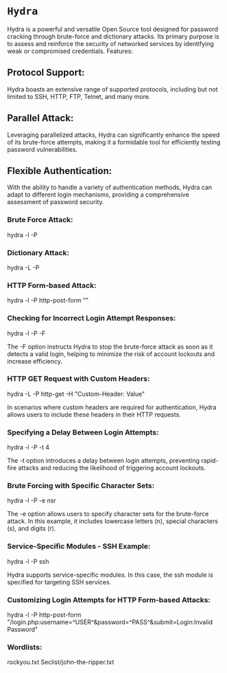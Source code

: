 # `Hydra`

Hydra is a powerful and versatile Open Source tool designed for password cracking through brute-force and dictionary attacks. Its primary purpose is to assess and reinforce the security of networked services by identifying weak or compromised credentials.
Features:

## Protocol Support:
Hydra boasts an extensive range of supported protocols, including but not limited to SSH, HTTP, FTP, Telnet, and many more.

## Parallel Attack:
Leveraging parallelized attacks, Hydra can significantly enhance the speed of its brute-force attempts, making it a formidable tool for efficiently testing password vulnerabilities.

## Flexible Authentication:
With the ability to handle a variety of authentication methods, Hydra can adapt to different login mechanisms, providing a comprehensive assessment of password security.

### Brute Force Attack:
hydra -l <username> -P <password-list> <target-service>


### Dictionary Attack:
hydra -L <username-list> -P <password-list> <target-service>

### HTTP Form-based Attack:

hydra -l <username> -P <password-list> <target-URL> http-post-form "<login-form-details>"

### Checking for Incorrect Login Attempt Responses:
hydra -l <username> -P <password-list> <target-service> -F

The -F option instructs Hydra to stop the brute-force attack as soon as it detects a valid login, helping to minimize the risk of account lockouts and increase efficiency.

### HTTP GET Request with Custom Headers:
hydra -L <username-list> -P <password-list> <target-URL> http-get -H "Custom-Header: Value"

In scenarios where custom headers are required for authentication, Hydra allows users to include these headers in their HTTP requests.

### Specifying a Delay Between Login Attempts:
hydra -l <username> -P <password-list> <target-service> -t 4

The -t option introduces a delay between login attempts, preventing rapid-fire attacks and reducing the likelihood of triggering account lockouts.

### Brute Forcing with Specific Character Sets:

hydra -l <username> -P <password-list> <target-service> -e nsr

The -e option allows users to specify character sets for the brute-force attack. In this example, it includes lowercase letters (n), special characters (s), and digits (r).

### Service-Specific Modules - SSH Example:
hydra -l <username> -P <password-list> <target-IP> ssh

Hydra supports service-specific modules. In this case, the ssh module is specified for targeting SSH services.

### Customizing Login Attempts for HTTP Form-based Attacks:
hydra -l <username> -P <password-list> <target-URL> http-post-form "/login.php:username=^USER^&password=^PASS^&submit=Login:Invalid Password"

### Wordlists:
rockyou.txt
Seclist/john-the-ripper.txt

